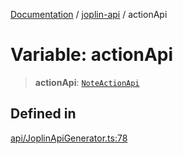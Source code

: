 [Documentation](../../packages.md) / [joplin-api](../index.md) / actionApi

# Variable: actionApi

> **actionApi**: [`NoteActionApi`](../classes/NoteActionApi.md)

## Defined in

[api/JoplinApiGenerator.ts:78](https://github.com/rxliuli/joplin-utils/blob/485409801cf7c952cfefe9e29020115fe6abec36/packages/joplin-api/src/api/JoplinApiGenerator.ts#L78)
